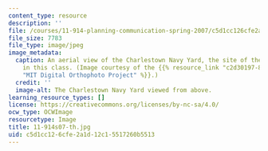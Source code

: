 ```yaml
---
content_type: resource
description: ''
file: /courses/11-914-planning-communication-spring-2007/c5d1cc126cfe2a1d12c15517260b5513_11-914s07-th.jpg
file_size: 7783
file_type: image/jpeg
image_metadata:
  caption: An aerial view of the Charlestown Navy Yard, the site of the final projects
    in this class. (Image courtesy of the {{% resource_link "c2d30197-8647-4615-8352-fd7a025e5c68"
    "MIT Digital Orthophoto Project" %}}.)
  credit: ''
  image-alt: The Charlestown Navy Yard viewed from above.
learning_resource_types: []
license: https://creativecommons.org/licenses/by-nc-sa/4.0/
ocw_type: OCWImage
resourcetype: Image
title: 11-914s07-th.jpg
uid: c5d1cc12-6cfe-2a1d-12c1-5517260b5513
---
```

